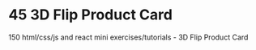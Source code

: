 # 45 3D Flip Product Card
 150 html/css/js and react mini exercises/tutorials - 3D Flip Product Card
